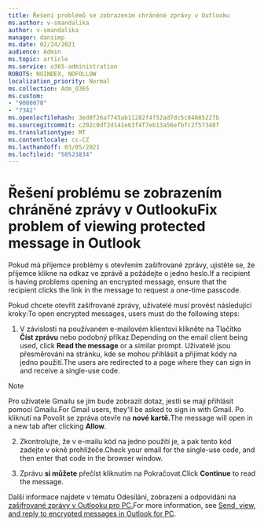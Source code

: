 ```yaml
---
title: Řešení problémů se zobrazením chráněné zprávy v Outlooku
ms.author: v-smandalika
author: v-smandalika
manager: dansimp
ms.date: 02/24/2021
audience: Admin
ms.topic: article
ms.service: o365-administration
ROBOTS: NOINDEX, NOFOLLOW
localization_priority: Normal
ms.collection: Adm_O365
ms.custom:
- "9000078"
- "7342"
ms.openlocfilehash: 3ed8f26a7745ab11282f4f52ad7dc5c84885227b
ms.sourcegitcommit: c202c0df2d141e63f4f7eb13a56efbfc2f57348f
ms.translationtype: MT
ms.contentlocale: cs-CZ
ms.lasthandoff: 03/05/2021
ms.locfileid: "50523834"
---
```

# <a name="fix-problem-of-viewing-protected-message-in-outlook"></a><span data-ttu-id="4a337-102">Řešení problému se zobrazením chráněné zprávy v Outlooku</span><span class="sxs-lookup"><span data-stu-id="4a337-102">Fix problem of viewing protected message in Outlook</span></span>

<span data-ttu-id="4a337-103">Pokud má příjemce problémy s otevřením zašifrované zprávy, ujistěte se, že příjemce klikne na odkaz ve zprávě a požádejte o jedno heslo.</span><span class="sxs-lookup"><span data-stu-id="4a337-103">If a recipient is having problems opening an encrypted message, ensure that the recipient clicks the link in the message to request a one-time passcode.</span></span>

<span data-ttu-id="4a337-104">Pokud chcete otevřít zašifrované zprávy, uživatelé musí provést následující kroky:</span><span class="sxs-lookup"><span data-stu-id="4a337-104">To open encrypted messages, users must do the following steps:</span></span>

1. <span data-ttu-id="4a337-105">V závislosti na používaném e-mailovém klientovi klikněte na Tlačítko **Číst zprávu** nebo podobný příkaz.</span><span class="sxs-lookup"><span data-stu-id="4a337-105">Depending on the email client being used, click **Read the message** or a similar prompt.</span></span> <span data-ttu-id="4a337-106">Uživatelé jsou přesměrováni na stránku, kde se mohou přihlásit a přijímat kódy na jedno použití.</span><span class="sxs-lookup"><span data-stu-id="4a337-106">The users are redirected to a page where they can sign in and receive a single-use code.</span></span>

> [!NOTE]
> <span data-ttu-id="4a337-107">Pro uživatele Gmailu se jim bude zobrazit dotaz, jestli se mají přihlásit pomocí Gmailu.</span><span class="sxs-lookup"><span data-stu-id="4a337-107">For Gmail users, they'll be asked to sign in with Gmail.</span></span> <span data-ttu-id="4a337-108">Po kliknutí na Povolit se zpráva otevře na **nové kartě.**</span><span class="sxs-lookup"><span data-stu-id="4a337-108">The message will open in a new tab after clicking **Allow**.</span></span>

2. <span data-ttu-id="4a337-109">Zkontrolujte, že v e-mailu kód na jedno použití je, a pak tento kód zadejte v okně prohlížeče.</span><span class="sxs-lookup"><span data-stu-id="4a337-109">Check your email for the single-use code, and then enter that code in the browser window.</span></span>

3. <span data-ttu-id="4a337-110">Zprávu **si můžete** přečíst kliknutím na Pokračovat.</span><span class="sxs-lookup"><span data-stu-id="4a337-110">Click **Continue** to read the message.</span></span>

<span data-ttu-id="4a337-111">Další informace najdete v tématu Odesílání, zobrazení a odpovídání na [zašifrované zprávy v Outlooku pro PC.](https://support.microsoft.com/topic/send-view-and-reply-to-encrypted-messages-in-outlook-for-pc-eaa43495-9bbb-4fca-922a-df90dee51980)</span><span class="sxs-lookup"><span data-stu-id="4a337-111">For more information, see [Send, view, and reply to encrypted messages in Outlook for PC](https://support.microsoft.com/topic/send-view-and-reply-to-encrypted-messages-in-outlook-for-pc-eaa43495-9bbb-4fca-922a-df90dee51980).</span></span>


